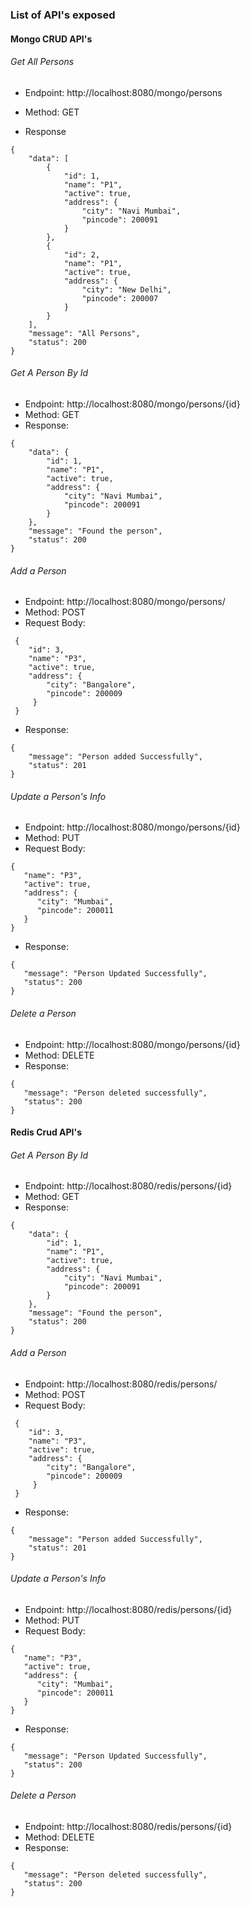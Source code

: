 ### List of API's exposed

#### Mongo CRUD API's

###### Get All Persons

- Endpoint: http://localhost:8080/mongo/persons
- Method: GET

- Response

```
{
    "data": [
        {
            "id": 1,
            "name": "P1",
            "active": true,
            "address": {
                "city": "Navi Mumbai",
                "pincode": 200091
            }
        },
        {
            "id": 2,
            "name": "P1",
            "active": true,
            "address": {
                "city": "New Delhi",
                "pincode": 200007
            }
        }
    ],
    "message": "All Persons",
    "status": 200
}
```

###### Get A Person By Id

- Endpoint: http://localhost:8080/mongo/persons/{id}
- Method: GET
- Response: 

```
{
    "data": {
        "id": 1,
        "name": "P1",
        "active": true,
        "address": {
            "city": "Navi Mumbai",
            "pincode": 200091
        }
    },
    "message": "Found the person",
    "status": 200
}
```

###### Add a Person

- Endpoint: http://localhost:8080/mongo/persons/
- Method: POST
- Request Body:

```
 {
    "id": 3,
    "name": "P3",
    "active": true,
    "address": {
        "city": "Bangalore",
        "pincode": 200009
     }
 }
```
- Response:

```
{
    "message": "Person added Successfully",
    "status": 201
}
```

###### Update a Person's Info

- Endpoint: http://localhost:8080/mongo/persons/{id}
- Method: PUT
- Request Body:
```
{
   "name": "P3",
   "active": true,
   "address": {
      "city": "Mumbai",
      "pincode": 200011
   }
}
```
- Response:
```
{
   "message": "Person Updated Successfully",
   "status": 200
}
```

###### Delete a Person

- Endpoint: http://localhost:8080/mongo/persons/{id}
- Method: DELETE
- Response:

```
{
   "message": "Person deleted successfully",
   "status": 200
}
```

#### Redis Crud API's

###### Get A Person By Id

- Endpoint: http://localhost:8080/redis/persons/{id}
- Method: GET
- Response: 

```
{
    "data": {
        "id": 1,
        "name": "P1",
        "active": true,
        "address": {
            "city": "Navi Mumbai",
            "pincode": 200091
        }
    },
    "message": "Found the person",
    "status": 200
}
```

###### Add a Person

- Endpoint: http://localhost:8080/redis/persons/
- Method: POST
- Request Body:

```
 {
    "id": 3,
    "name": "P3",
    "active": true,
    "address": {
        "city": "Bangalore",
        "pincode": 200009
     }
 }
```
- Response:

```
{
    "message": "Person added Successfully",
    "status": 201
}
```

###### Update a Person's Info

- Endpoint: http://localhost:8080/redis/persons/{id}
- Method: PUT
- Request Body:
```
{
   "name": "P3",
   "active": true,
   "address": {
      "city": "Mumbai",
      "pincode": 200011
   }
}
```
- Response:
```
{
   "message": "Person Updated Successfully",
   "status": 200
}
```

###### Delete a Person

- Endpoint: http://localhost:8080/redis/persons/{id}
- Method: DELETE
- Response:

```
{
   "message": "Person deleted successfully",
   "status": 200
}
```
